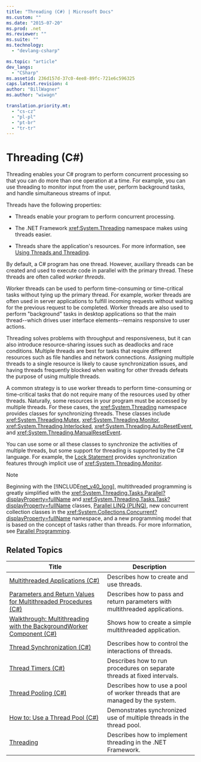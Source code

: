 ```yaml
---
title: "Threading (C#) | Microsoft Docs"
ms.custom: ""
ms.date: "2015-07-20"
ms.prod: .net
ms.reviewer: ""
ms.suite: ""
ms.technology: 
  - "devlang-csharp"

ms.topic: "article"
dev_langs: 
  - "CSharp"
ms.assetid: 236d157d-37c0-4ee8-89fc-721e6c596325
caps.latest.revision: 4
author: "BillWagner"
ms.author: "wiwagn"

translation.priority.mt: 
  - "cs-cz"
  - "pl-pl"
  - "pt-br"
  - "tr-tr"
---
```

# Threading (C#)
Threading enables your C# program to perform concurrent processing so that you can do more than one operation at a time. For example, you can use threading to monitor input from the user, perform background tasks, and handle simultaneous streams of input.  
  
 Threads have the following properties:  
  
-   Threads enable your program to perform concurrent processing.  
  
-   The .NET Framework <xref:System.Threading> namespace makes using threads easier.  
  
-   Threads share the application's resources. For more information, see [Using Threads and Threading](https://msdn.microsoft.com/library/e1dx6b2h).  
  
 By default, a C# program has one thread. However, auxiliary threads can be created and used to execute code in parallel with the primary thread. These threads are often called *worker threads*.  
  
 Worker threads can be used to perform time-consuming or time-critical tasks without tying up the primary thread. For example, worker threads are often used in server applications to fulfill incoming requests without waiting for the previous request to be completed. Worker threads are also used to perform "background" tasks in desktop applications so that the main thread--which drives user interface elements--remains responsive to user actions.  
  
 Threading solves problems with throughput and responsiveness, but it can also introduce resource-sharing issues such as deadlocks and race conditions. Multiple threads are best for tasks that require different resources such as file handles and network connections. Assigning multiple threads to a single resource is likely to cause synchronization issues, and having threads frequently blocked when waiting for other threads defeats the purpose of using multiple threads.  
  
 A common strategy is to use worker threads to perform time-consuming or time-critical tasks that do not require many of the resources used by other threads. Naturally, some resources in your program must be accessed by multiple threads. For these cases, the <xref:System.Threading> namespace provides classes for synchronizing threads. These classes include <xref:System.Threading.Mutex>, <xref:System.Threading.Monitor>, <xref:System.Threading.Interlocked>, <xref:System.Threading.AutoResetEvent>, and <xref:System.Threading.ManualResetEvent>.  
  
 You can use some or all these classes to synchronize the activities of multiple threads, but some support for threading is supported by the C# language. For example, the [Lock Statement](../../../../csharp/language-reference/keywords/lock-statement.md) provides synchronization features through implicit use of <xref:System.Threading.Monitor>.  
  
> [!NOTE]
>  Beginning with the [!INCLUDE[net_v40_long](~/includes/net-v40-long-md.md)], multithreaded programming is greatly simplified with the <xref:System.Threading.Tasks.Parallel?displayProperty=fullName> and <xref:System.Threading.Tasks.Task?displayProperty=fullName> classes, [Parallel LINQ (PLINQ)](https://msdn.microsoft.com/library/dd460688), new concurrent collection classes in the <xref:System.Collections.Concurrent?displayProperty=fullName> namespace, and a new programming model that is based on the concept of tasks rather than threads. For more information, see [Parallel Programming](https://msdn.microsoft.com/library/dd460693).  
  
## Related Topics  
  
|Title|Description|  
|-----------|-----------------|  
|[Multithreaded Applications (C#)](../../../../csharp/programming-guide/concepts/threading/multithreaded-applications.md)|Describes how to create and use threads.|  
|[Parameters and Return Values for Multithreaded Procedures (C#)](../../../../csharp/programming-guide/concepts/threading/parameters-and-return-values-for-multithreaded-procedures.md)|Describes how to pass and return parameters with multithreaded applications.|  
|[Walkthrough: Multithreading with the BackgroundWorker Component (C#)](../../../../csharp/programming-guide/concepts/threading/walkthrough-multithreading-with-the-backgroundworker-component.md)|Shows how to create a simple multithreaded application.|  
|[Thread Synchronization (C#)](../../../../csharp/programming-guide/concepts/threading/thread-synchronization.md)|Describes how to control the interactions of threads.|  
|[Thread Timers (C#)](../../../../csharp/programming-guide/concepts/threading/thread-timers.md)|Describes how to run procedures on separate threads at fixed intervals.|  
|[Thread Pooling (C#)](../../../../csharp/programming-guide/concepts/threading/thread-pooling.md)|Describes how to use a pool of worker threads that are managed by the system.|  
|[How to: Use a Thread Pool (C#)](../../../../csharp/programming-guide/concepts/threading/how-to-use-a-thread-pool.md)|Demonstrates synchronized use of multiple threads in the thread pool.|  
|[Threading](https://msdn.microsoft.com/library/3e8s7xdd)|Describes how to implement threading in the .NET Framework.|